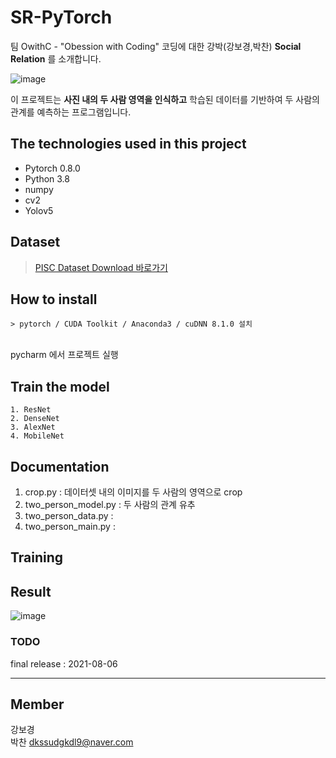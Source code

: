 # SR-PyTorch

팀 OwithC - "Obession with Coding" 코딩에 대한 강박(강보경,박찬) **Social Relation** 를 소개합니다.</br>

![image](https://user-images.githubusercontent.com/60590737/129307229-1abcd312-609c-44d2-8e76-92580cd05f86.png)

이 프로젝트는 **사진 내의 두 사람 영역을 인식하고** 학습된 데이터를 기반하여 두 사람의 관계를 예측하는 프로그램입니다.<br/> 

## The technologies used in this project
- Pytorch 0.8.0
- Python 3.8
- numpy
- cv2
- Yolov5

## Dataset 
> [PISC Dataset Download 바로가기](https://zenodo.org/record/1059155#.YRX_VHX7Q1g)

## How to install
```> pytorch / CUDA Toolkit / Anaconda3 / cuDNN 8.1.0 설치```

</br> pycharm 에서 프로젝트 실행

## Train the model 
```
1. ResNet
2. DenseNet
3. AlexNet
4. MobileNet
```

## Documentation

1. crop.py : 데이터셋 내의 이미지를 두 사람의 영역으로 crop
2. two_person_model.py : 두 사람의 관계 유추
3. two_person_data.py : 
4. two_person_main.py : 

## Training


## Result 

![image](https://user-images.githubusercontent.com/60590737/129307005-08b2c109-dfdd-4a49-91f7-72d31193c70d.png)

### TODO
final release : 2021-08-06

<hr>

## Member

강보경 </br>
박찬 <dkssudgkdl9@naver.com></br>

